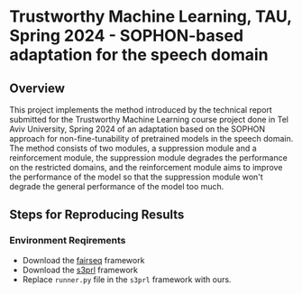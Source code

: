# Trustworthy Machine Learning, TAU, Spring 2024 - SOPHON-based adaptation for the speech domain
## Overview
This project implements the method introduced by the technical report submitted for the Trustworthy Machine Learning course project done in Tel Aviv University, Spring 2024
of an adaptation based on the SOPHON approach for non-fine-tunability of pretrained models in the speech domain.
The method consists of two modules, a suppression module and a reinforcement module, the suppression module degrades the performance on the restricted domains,
and the reinforcement module aims to improve the performance of the model so that the suppression module won't degrade the general performance of the model too much.

## Steps for Reproducing Results
### Environment Reqirements
* Download the [fairseq]([https://github.com/s3prl/s3prl/tree/main/s3prl/downstream](https://github.com/facebookresearch/fairseq)) framework
* Download the [s3prl]([https://github.com/s3prl/s3prl](https://github.com/s3prl/s3prl/tree/main/s3prl/downstream)) framework
* Replace `runner.py` file in the `s3prl` framework with ours.
